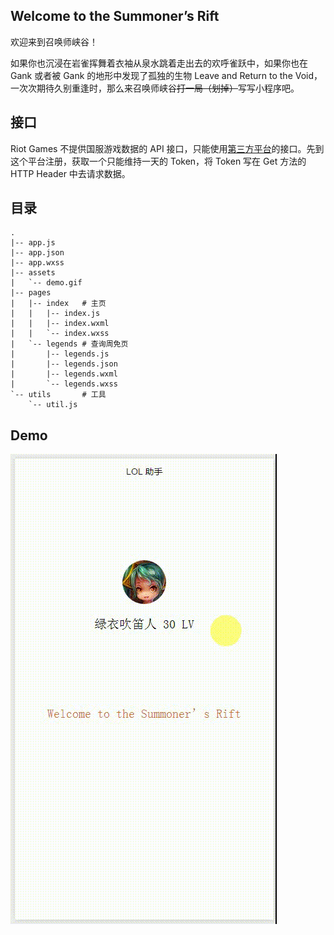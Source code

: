 ## Welcome to the Summoner’s Rift

欢迎来到召唤师峡谷！

如果你也沉浸在岩雀挥舞着衣袖从泉水跳着走出去的欢呼雀跃中，如果你也在 Gank 或者被 Gank 的地形中发现了孤独的生物 Leave and Return to the Void，一次次期待久别重逢时，那么来召唤师峡谷~~打一局（划掉）~~写写小程序吧。

## 接口

Riot Games 不提供国服游戏数据的 API 接口，只能使用[第三方平台](http://api.games-cube.com/)的接口。先到这个平台注册，获取一个只能维持一天的 Token，将 Token 写在 Get 方法的 HTTP Header 中去请求数据。

## 目录

```
.
|-- app.js
|-- app.json
|-- app.wxss
|-- assets
|   `-- demo.gif
|-- pages     
|   |-- index   # 主页
|   |   |-- index.js
|   |   |-- index.wxml
|   |   `-- index.wxss
|   `-- legends # 查询周免页
|       |-- legends.js
|       |-- legends.json
|       |-- legends.wxml
|       `-- legends.wxss
`-- utils       # 工具
    `-- util.js
```

## Demo

![](./assets/demo.gif)


